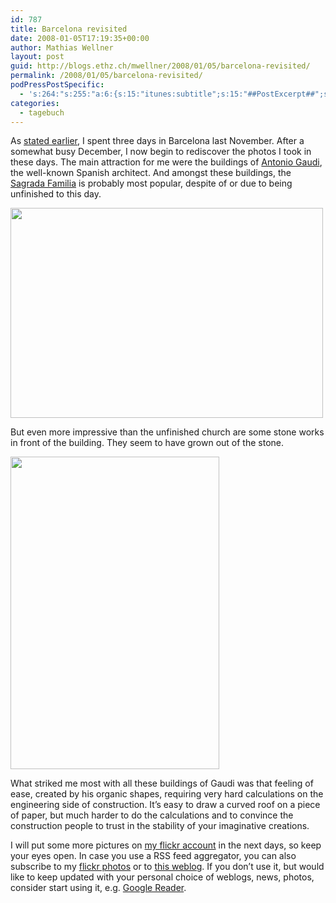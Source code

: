 ```yaml
---
id: 787
title: Barcelona revisited
date: 2008-01-05T17:19:35+00:00
author: Mathias Wellner
layout: post
guid: http://blogs.ethz.ch/mwellner/2008/01/05/barcelona-revisited/
permalink: /2008/01/05/barcelona-revisited/
podPressPostSpecific:
  - 's:264:"s:255:"a:6:{s:15:"itunes:subtitle";s:15:"##PostExcerpt##";s:14:"itunes:summary";s:15:"##PostExcerpt##";s:15:"itunes:keywords";s:17:"##WordPressCats##";s:13:"itunes:author";s:10:"##Global##";s:15:"itunes:explicit";s:7:"Default";s:12:"itunes:block";s:7:"Default";}";";'
categories:
  - tagebuch
---
```

As [stated earlier](http://www.mwellner.de/2007/11/26/barcelona/), I spent three days in Barcelona last November. After a somewhat busy December, I now begin to rediscover the photos I took in these days. The main attraction for me were the buildings of [Antonio Gaudi](http://en.wikipedia.org/wiki/Gaudi), the well-known Spanish architect. And amongst these buildings, the [Sagrada Familia](http://en.wikipedia.org/wiki/Sagrada_Fam%C3%ADlia) is probably most popular, despite of or due to being unfinished to this day.

[<img src="http://farm3.static.flickr.com/2385/2166539463_5721edd37a.jpg" height="336" width="500" />](http://www.flickr.com/photos/mwellner/2166539463/)

But even more impressive than the unfinished church are some stone works in front of the building. They seem to have grown out of the stone.

[<img src="http://farm3.static.flickr.com/2139/2166532099_4ef882063b.jpg" height="500" width="334" />](http://www.flickr.com/photos/mwellner/2166532099/)

What striked me most with all these buildings of Gaudi was that feeling of ease, created by his organic shapes, requiring very hard calculations on the engineering side of construction. It&#8217;s easy to draw a curved roof on a piece of paper, but much harder to do the calculations and to convince the construction people to trust in the stability of your imaginative creations. 

I will put some more pictures on [my flickr account](https://www.flickr.com/photos/mwellner) in the next days, so keep your eyes open. In case you use a RSS feed aggregator, you can also subscribe to my [flickr photos](http://api.flickr.com/services/feeds/photos_public.gne?id=26678038@N00&lang=en-us&format=rss_200) or to [this weblog](http://www.mwellner.de/feed/). If you don&#8217;t use it, but would like to keep updated with your personal choice of weblogs, news, photos, consider start using it, e.g. [Google Reader](http://www.google.com/reader).